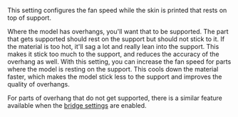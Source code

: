 This setting configures the fan speed while the skin is printed that rests on top of support.

Where the model has overhangs, you'll want that to be supported. The part that gets supported should rest on the support but should not stick to it. If the material is too hot, it'll sag a lot and really lean into the support. This makes it stick too much to the support, and reduces the accuracy of the overhang as well. With this setting, you can increase the fan speed for parts where the model is resting on the support. This cools down the material faster, which makes the model stick less to the support and improves the quality of overhangs.

For parts of overhang that do not get supported, there is a similar feature available when the [bridge settings](../experimental/bridge_settings_enabled.md) are enabled.